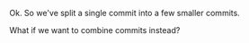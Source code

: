 Ok. So we've split a single commit into a few smaller commits.

What if we want to combine commits instead?
